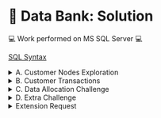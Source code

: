 # 🏦 Data Bank: Solution

💻 Work performed on MS SQL Server 💻

[SQL Syntax](https://github.com/Chicong00/8-week-SQL-challenge/blob/adb92f99774c36d5c6eba7a5f88745372e8253a0/Case%20Study%20%234%20-%20Data%20Bank/Data_bank.sql)

<details>
<summary>
A. Customer Nodes Exploration
</summary> 

1. How many unique nodes are there on the Data Bank system?
````sql
SELECT count(distinct node_id) unique_node_count
from dbo.customer_nodes
````
|unique_node_count|
|---|
|5|
  
2. What is the number of nodes per region?
````sql
SELECT 
    region_name,
    COUNT( node_id) number_of_nodes
from dbo.customer_nodes n 
join dbo.regions r 
on n.region_id = r.region_id 
group by region_name
order by number_of_nodes desc   
````
|region_name|	number_of_nodes|
|---|---|
|Australia|	770|
|America|	735|
|Africa|	714|
|Asia|	665|
|Europe|	616|

3. How many customers are allocated to each region?
````sql
SELECT 
    region_name,
    COUNT(distinct customer_id) customer_count
from dbo.customer_nodes n 
join dbo.regions r 
on n.region_id = r.region_id
group by region_name
order by customer_count desc 
````
|region_name|	customer_count|
|---|---|  
|Australia|	110|
|America|	105|
|Africa|	102|
|Asia|	95|
|Europe|	88|
  
4. How many days on average are customers reallocated to a different node?
````sql
WITH node_diff AS (
  SELECT 
    customer_id, node_id, start_date, end_date,
    end_date - start_date AS diff
  FROM customer_nodes
  WHERE end_date != '9999-12-31'
  GROUP BY customer_id, node_id, start_date, end_date
  ORDER BY customer_id, node_id
  ),
sum_diff_cte AS (
  SELECT 
    customer_id, node_id, SUM(diff) AS sum_diff
  FROM node_diff
  GROUP BY customer_id, node_id)

SELECT 
  ROUND(AVG(sum_diff),2) AS avg_reallocation_days
FROM sum_diff_cte;  
````  
|avg_reallocation_days|
|---|
|24|  
  
5. What is the median, 80th and 95th percentile for this same reallocation days metric for each region?  
  
</details>
    
<details>
<summary>
B. Customer Transactions
</summary> 
  
1. What is the unique count and total amount for each transaction type?
````sql
select 
	txn_type,
	count(*) customer_count,
	sum(txn_amount) total_amount
from customer_transactions
group by txn_type  
````
|txn_type|	customer_count|	total_amount|
|---|---|---|
|purchase|	1617|	806537|
|withdrawal|	1580|	793003|
|deposit|	2671|	1359168|
  
2. What is the average total historical deposit counts and amounts for all customers?
````sql
with deposit_type as 
(
select
	customer_id,
	count(1) trans_count,
	avg(txn_amount) avg_amount
from customer_transactions
where txn_type = 'deposit'
group by customer_id
)
select 
	AVG(trans_count) avg_deposit,
	avg(avg_amount) avg_amount
from deposit_type  
````
|avg_deposit|	avg_amount|
|---|---|
|5|	508  |
  
3. For each month - how many Data Bank customers make more than 1 deposit and either 1 purchase or 1 withdrawal in a single month?
````sql
with txn_type as 
(
select 
	customer_id,
	txn_date,
	txn_type,
	sum(case when txn_type = 'deposit' then 1 end) as txn_deposit,
	sum(case when txn_type = 'purchase' then 1 end) as txn_purchase,
	sum(case when txn_type = 'withdrawal' then 1 end) as txn_withdrawal
from customer_transactions
group by customer_id, txn_date, txn_type
)
,customer as 
(
select customer_id,
	datepart(month,txn_date) month,
	sum(txn_deposit) deposit_count,
	sum(txn_purchase) purchase_count,
	sum(txn_withdrawal) withdrawal_count
from txn_type
group by customer_id, datepart(month,txn_date)
)
select 
	month, 
	count(customer_id) customer_count
from customer
where deposit_count > 1 and( purchase_count = 1 or withdrawal_count = 1 )
group by month 
````
|month|	customer_count|
|---|---|  
|1|	115|
|2|	108|
|3|	113|
|4|	50|
  
4. What is the closing balance for each customer at the end of the month?
  
5. What is the percentage of customers who increase their closing balance by more than 5%? 
  
</details>
  
<details>
<summary>
C. Data Allocation Challenge
</summary> 
  
</details>
  
<details>
<summary>
D. Extra Challenge
</summary> 
  
</details>
  
<details>
<summary>
Extension Request
</summary> 
  
</details>
